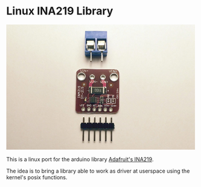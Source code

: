 # Linux INA219 Library

<img src="assets/board.jpg" width="500px" />

This is a linux port for the arduino library [Adafruit's INA219](https://github.com/adafruit/Adafruit_INA219).

The idea is to bring a library able to work as driver at userspace using the kernel's posix functions.

